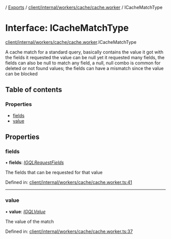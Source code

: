 [](../README.md) / [Exports](../modules.md) / [client/internal/workers/cache/cache.worker](../modules/client_internal_workers_cache_cache_worker.md) / ICacheMatchType

# Interface: ICacheMatchType

[client/internal/workers/cache/cache.worker](../modules/client_internal_workers_cache_cache_worker.md).ICacheMatchType

A cache match for a standard query, basically
contains the value it got with the fields it requested
the value can be null yet it requested many fields, the fields
can also be null to match any field, a null, null combo is common for
deleted or not found values; the fields can have a mismatch
since the value can be blocked

## Table of contents

### Properties

- [fields](client_internal_workers_cache_cache_worker.icachematchtype.md#fields)
- [value](client_internal_workers_cache_cache_worker.icachematchtype.md#value)

## Properties

### fields

• **fields**: [*IGQLRequestFields*](gql_querier.igqlrequestfields.md)

The fields that can be requested for that value

Defined in: [client/internal/workers/cache/cache.worker.ts:41](https://github.com/onzag/itemize/blob/0569bdf2/client/internal/workers/cache/cache.worker.ts#L41)

___

### value

• **value**: [*IGQLValue*](gql_querier.igqlvalue.md)

The value of the match

Defined in: [client/internal/workers/cache/cache.worker.ts:37](https://github.com/onzag/itemize/blob/0569bdf2/client/internal/workers/cache/cache.worker.ts#L37)
